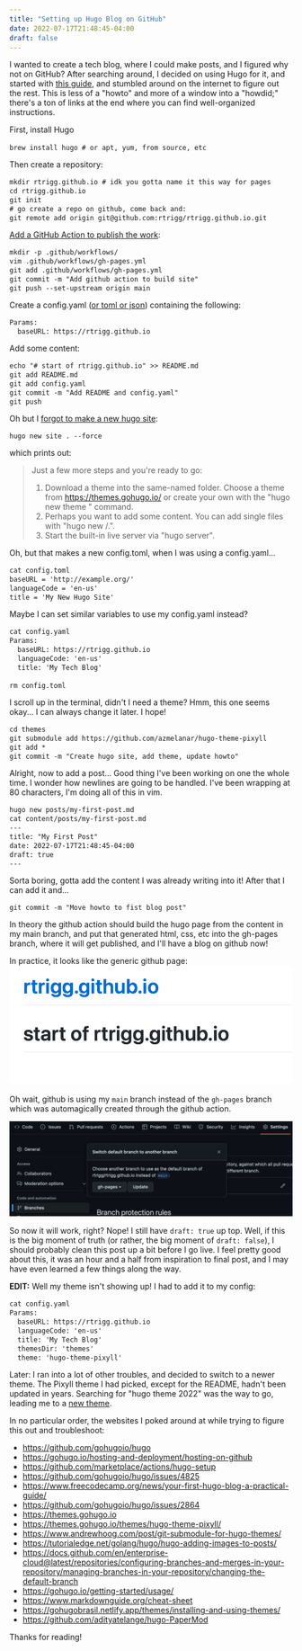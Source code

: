 ```yaml
---
title: "Setting up Hugo Blog on GitHub"
date: 2022-07-17T21:48:45-04:00
draft: false
---
```


I wanted to create a tech blog, where I could make posts, and I figured why not
on GitHub? After searching around, I decided on using Hugo for it, and started
with [this guide](https://gohugo.io/hosting-and-deployment/hosting-on-github),
and stumbled around on the internet to figure out the rest. This is less of a
"howto" and more of a window into a "howdid;" there's a ton of links at the end
where you can find well-organized instructions.

First, install Hugo

`brew install hugo # or apt, yum, from source, etc`

Then create a repository:

```
mkdir rtrigg.github.io # idk you gotta name it this way for pages
cd rtrigg.github.io
git init
# go create a repo on github, come back and:
git remote add origin git@github.com:rtrigg/rtrigg.github.io.git
```

[Add a GitHub Action to publish the work](https://gohugo.io/hosting-and-deployment/hosting-on-github):

```
mkdir -p .github/workflows/
vim .github/workflows/gh-pages.yml
git add .github/workflows/gh-pages.yml
git commit -m "Add github action to build site"
git push --set-upstream origin main
```

Create a config.yaml ([or toml or json](https://gohugo.io/getting-started/configuration/)) containing the following:

```
Params:
  baseURL: https://rtrigg.github.io
```

Add some content:
```
echo "# start of rtrigg.github.io" >> README.md
git add README.md
git add config.yaml
git commit -m "Add README and config.yaml"
git push
```

Oh but I [forgot to make a new hugo site](https://github.com/gohugoio/hugo/issues/4825):
```
hugo new site . --force
```

which prints out:

> Just a few more steps and you're ready to go:
>
>1. Download a theme into the same-named folder.
>   Choose a theme from https://themes.gohugo.io/ or
>   create your own with the "hugo new theme <THEMENAME>" command.
>2. Perhaps you want to add some content. You can add single files
>   with "hugo new <SECTIONNAME>/<FILENAME>.<FORMAT>".
>3. Start the built-in live server via "hugo server".

Oh, but that makes a new config.toml, when I was using a config.yaml...

```
cat config.toml
baseURL = 'http://example.org/'
languageCode = 'en-us'
title = 'My New Hugo Site'
```

Maybe I can set similar variables to use my config.yaml instead?

```
cat config.yaml
Params:
  baseURL: https://rtrigg.github.io
  languageCode: 'en-us'
  title: 'My Tech Blog'

rm config.toml
```

I scroll up in the terminal, didn't I need a theme? Hmm, this one seems okay...
I can always change it later. I hope!

```
cd themes
git submodule add https://github.com/azmelanar/hugo-theme-pixyll
git add *
git commit -m "Create hugo site, add theme, update howto"
```

Alright, now to add a post... Good thing I've been working on one the whole
time. I wonder how newlines are going to be handled. I've been wrapping at 80
characters, I'm doing all of this in vim.

```
hugo new posts/my-first-post.md
cat content/posts/my-first-post.md
---
title: "My First Post"
date: 2022-07-17T21:48:45-04:00
draft: true
---
```

Sorta boring, gotta add the content I was already writing into it! After that I
can add it and...

```
git commit -m "Move howto to fist blog post"
```

In theory the github action should build the hugo page from the content in my
main branch, and put that generated html, css, etc into the gh-pages branch,
where it will get published, and I'll have a blog on github now!

In practice, it looks like the generic github page:
![Where is Hugo?!](posts/static/nohugo.png)

Oh wait, github is using my `main` branch instead of the `gh-pages` branch
which was automagically created through the github action.

![I'd prefer IaC for this, but oh well...](posts/static/default_branch.png)

So now it will work, right? Nope! I still have `draft: true` up top. Well, if
this is the big moment of truth (or rather, the big moment of `draft: false`),
I should probably clean this post up a bit before I go live. I feel pretty good
about this, it was an hour and a half from inspiration to final post, and I may
have even learned a few things along the way.

**EDIT:** Well my theme isn't showing up! I had to add it to my config:
```
cat config.yaml 
Params:
  baseURL: https://rtrigg.github.io
  languageCode: 'en-us'
  title: 'My Tech Blog'
  themesDir: 'themes'
  theme: 'hugo-theme-pixyll'
```

Later: I ran into a lot of other troubles, and decided to switch to a newer
theme. The Pixyll theme I had picked, except for the README, hadn't been
updated in years. Searching for "hugo theme 2022" was the way to go, leading me
to a [new theme](https://github.com/adityatelange/hugo-PaperMod).


In no particular order, the websites I poked around at while trying to figure
this out and troubleshoot:

- <https://github.com/gohugoio/hugo>
- <https://gohugo.io/hosting-and-deployment/hosting-on-github>
- <https://github.com/marketplace/actions/hugo-setup>
- <https://github.com/gohugoio/hugo/issues/4825>
- <https://www.freecodecamp.org/news/your-first-hugo-blog-a-practical-guide/>
- <https://github.com/gohugoio/hugo/issues/2864>
- <https://themes.gohugo.io>
- <https://themes.gohugo.io/themes/hugo-theme-pixyll/>
- <https://www.andrewhoog.com/post/git-submodule-for-hugo-themes/>
- <https://tutorialedge.net/golang/hugo/hugo-adding-images-to-posts/>
- <https://docs.github.com/en/enterprise-cloud@latest/repositories/configuring-branches-and-merges-in-your-repository/managing-branches-in-your-repository/changing-the-default-branch>
- <https://gohugo.io/getting-started/usage/>
- <https://www.markdownguide.org/cheat-sheet>
- <https://gohugobrasil.netlify.app/themes/installing-and-using-themes/>
- <https://github.com/adityatelange/hugo-PaperMod>


Thanks for reading!

